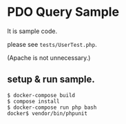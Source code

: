 PDO Query Sample
===

It is sample code.

please see `tests/UserTest.php`.

(Apache is not unnecessary.)

## setup & run sample.

```
$ docker-compose build
$ compose install
$ docker-compose run php bash
docker$ vendor/bin/phpunit
```
